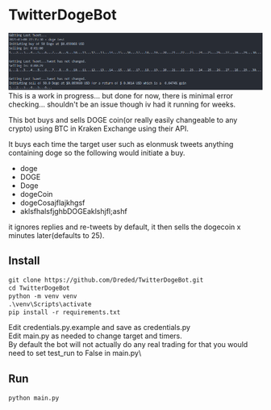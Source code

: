 # TwitterDogeBot
![Example_Screenshot](screencap.png?raw=true "Example")
This is a work in progress... but done for now, there is minimal error checking... shouldn't be an issue though iv had it running for weeks.

This bot buys and sells DOGE coin(or really easily changeable to any crypto) using BTC in Kraken Exchange using their API.

It buys each time the target user such as elonmusk tweets anything containing doge so the following would initiate a buy.
* doge
* DOGE
* Doge
* dogeCoin
* dogeCosajflajkhgsf
* aklsfhalsfjghbDOGEaklshjfl;ashf

it ignores replies and re-tweets by default, it then sells the dogecoin x minutes later(defaults to 25).

## Install
```
git clone https://github.com/Dreded/TwitterDogeBot.git
cd TwitterDogeBot
python -m venv venv
.\venv\Scripts\activate
pip install -r requirements.txt
```
Edit credentials.py.example and save as credentials.py\
Edit main.py as needed to change target and timers.\
By default the bot will not actually do any real trading for that you would need to set test_run to False in main.py\

## Run
```
python main.py
```